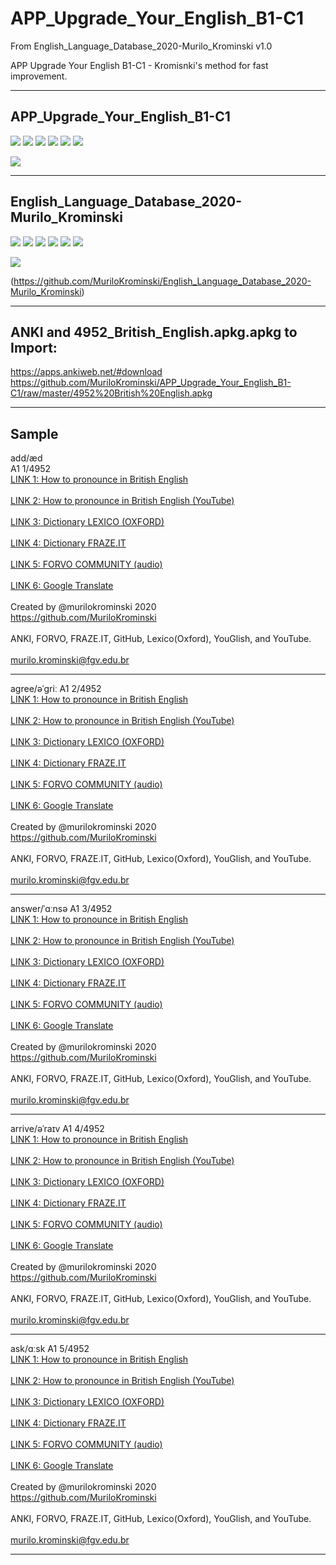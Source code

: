 # APP_Upgrade_Your_English_B1-C1 
From English_Language_Database_2020-Murilo_Krominski v1.0

APP Upgrade Your English B1-C1 - Kromisnki's method for fast improvement.<hr>

## APP_Upgrade_Your_English_B1-C1
<a href="https://github.com/MuriloKrominski/APP_Upgrade_Your_English_B1-C1"><img src="https://img.shields.io/github/followers/MuriloKrominski?style=social"></a>
<a href="https://github.com/MuriloKrominski/APP_Upgrade_Your_English_B1-C1"><img src="https://img.shields.io/github/forks/MuriloKrominski/APP_Upgrade_Your_English_B1-C1?style=social"></a>
<a href="https://github.com/MuriloKrominski/APP_Upgrade_Your_English_B1-C1"><img src="https://img.shields.io/github/stars/MuriloKrominski/APP_Upgrade_Your_English_B1-C1?style=social"></a>
<a href="https://github.com/MuriloKrominski/APP_Upgrade_Your_English_B1-C1"><img src="https://img.shields.io/github/watchers/MuriloKrominski/APP_Upgrade_Your_English_B1-C1?style=social"></a>
<a href="https://github.com/MuriloKrominski/APP_Upgrade_Your_English_B1-C1"><img src="https://img.shields.io/github/last-commit/MuriloKrominski/APP_Upgrade_Your_English_B1-C1"></a>
<a href="https://github.com/MuriloKrominski/APP_Upgrade_Your_English_B1-C1"><img src="https://img.shields.io/github/repo-size/MuriloKrominski/APP_Upgrade_Your_English_B1-C1"></a>

<a href="https://github.com/MuriloKrominski/APP_Upgrade_Your_English_B1-C1"><img src="https://img.shields.io/github/release-date/MuriloKrominski/APP_Upgrade_Your_English_B1-C1"></a><hr>

## English_Language_Database_2020-Murilo_Krominski
<a href="https://github.com/MuriloKrominski/English_Language_Database_2020-Murilo_Krominski"><img src="https://img.shields.io/github/followers/MuriloKrominski?style=social"></a>
<a href="https://github.com/MuriloKrominski/English_Language_Database_2020-Murilo_Krominski"><img src="https://img.shields.io/github/forks/MuriloKrominski/English_Language_Database_2020-Murilo_Krominski?style=social"></a>
<a href="https://github.com/MuriloKrominski/English_Language_Database_2020-Murilo_Krominski"><img src="https://img.shields.io/github/stars/MuriloKrominski/English_Language_Database_2020-Murilo_Krominski?style=social"></a>
<a href="https://github.com/MuriloKrominski/English_Language_Database_2020-Murilo_Krominski"><img src="https://img.shields.io/github/watchers/MuriloKrominski/English_Language_Database_2020-Murilo_Krominski?style=social"></a>
<a href="https://github.com/MuriloKrominski/English_Language_Database_2020-Murilo_Krominski"><img src="https://img.shields.io/github/last-commit/MuriloKrominski/English_Language_Database_2020-Murilo_Krominski"></a>
<a href="https://github.com/MuriloKrominski/English_Language_Database_2020-Murilo_Krominski"><img src="https://img.shields.io/github/repo-size/MuriloKrominski/English_Language_Database_2020-Murilo_Krominski"></a>

<a href="https://github.com/MuriloKrominski/English_Language_Database_2020-Murilo_Krominski"><img src="https://img.shields.io/github/release-date/MuriloKrominski/English_Language_Database_2020-Murilo_Krominski"></a>

(https://github.com/MuriloKrominski/English_Language_Database_2020-Murilo_Krominski)<hr>

## ANKI and 4952_British_English.apkg.apkg to Import:<br>
https://apps.ankiweb.net/#download<br>
https://github.com/MuriloKrominski/APP_Upgrade_Your_English_B1-C1/raw/master/4952%20British%20English.apkg<br><hr>

## Sample
add/æd<br>	A1 1/4952<br>	<a href="https://pt.youglish.com/pronounce/add/english/uk?">LINK 1: How to pronounce in British English</a><br>	<br><a href="https://www.youtube.com/results?search_query=Pronounce+add+in+British+English">LINK 2: How to pronounce in British English (YouTube)</a><br>	<br><a href="https://www.lexico.com/en/definition/add">LINK 3: Dictionary LEXICO (OXFORD)</a><br>	<br><a href="https://fraze.it/n_search.jsp?l=0&q=add">LINK 4: Dictionary FRAZE.IT</a><br>	<br><a href="https://pt.forvo.com/search/add/en_uk/">LINK 5: FORVO COMMUNITY (audio)</a><br>	<br><a href="https://translate.google.co.uk/#view=home&op=translate&sl=en&tl=pt&text=add">LINK 6: Google Translate</a><br>	<br>Created by @murilokrominski 2020<br>https://github.com/MuriloKrominski<br><br>ANKI, FORVO, FRAZE.IT, GitHub, Lexico(Oxford), YouGlish, and YouTube.<br><br><a href="mailto:murilo.krominski@fgv.edu.br"><font color="#000000"> murilo.krominski@fgv.edu.br </font></a><hr>
agree/əˈgriː	A1 2/4952<br>	<a href="https://pt.youglish.com/pronounce/agree/english/uk?">LINK 1: How to pronounce in British English</a><br>	<br><a href="https://www.youtube.com/results?search_query=Pronounce+agree+in+British+English">LINK 2: How to pronounce in British English (YouTube)</a><br>	<br><a href="https://www.lexico.com/en/definition/agree">LINK 3: Dictionary LEXICO (OXFORD)</a><br>	<br><a href="https://fraze.it/n_search.jsp?l=0&q=agree">LINK 4: Dictionary FRAZE.IT</a><br>	<br><a href="https://pt.forvo.com/search/agree/en_uk/">LINK 5: FORVO COMMUNITY (audio)</a><br>	<br><a href="https://translate.google.co.uk/#view=home&op=translate&sl=en&tl=pt&text=agree">LINK 6: Google Translate</a><br>	<br>Created by @murilokrominski 2020<br>https://github.com/MuriloKrominski<br><br>ANKI, FORVO, FRAZE.IT, GitHub, Lexico(Oxford), YouGlish, and YouTube.<br><br><a href="mailto:murilo.krominski@fgv.edu.br"><font color="#000000"> murilo.krominski@fgv.edu.br </font></a><hr>
answer/ˈɑːnsə	A1 3/4952<br>	<a href="https://pt.youglish.com/pronounce/answer/english/uk?">LINK 1: How to pronounce in British English</a><br>	<br><a href="https://www.youtube.com/results?search_query=Pronounce+answer+in+British+English">LINK 2: How to pronounce in British English (YouTube)</a><br>	<br><a href="https://www.lexico.com/en/definition/answer">LINK 3: Dictionary LEXICO (OXFORD)</a><br>	<br><a href="https://fraze.it/n_search.jsp?l=0&q=answer">LINK 4: Dictionary FRAZE.IT</a><br>	<br><a href="https://pt.forvo.com/search/answer/en_uk/">LINK 5: FORVO COMMUNITY (audio)</a><br>	<br><a href="https://translate.google.co.uk/#view=home&op=translate&sl=en&tl=pt&text=answer">LINK 6: Google Translate</a><br>	<br>Created by @murilokrominski 2020<br>https://github.com/MuriloKrominski<br><br>ANKI, FORVO, FRAZE.IT, GitHub, Lexico(Oxford), YouGlish, and YouTube.<br><br><a href="mailto:murilo.krominski@fgv.edu.br"><font color="#000000"> murilo.krominski@fgv.edu.br </font></a><hr>
arrive/əˈraɪv	A1 4/4952<br>	<a href="https://pt.youglish.com/pronounce/arrive/english/uk?">LINK 1: How to pronounce in British English</a><br>	<br><a href="https://www.youtube.com/results?search_query=Pronounce+arrive+in+British+English">LINK 2: How to pronounce in British English (YouTube)</a><br>	<br><a href="https://www.lexico.com/en/definition/arrive">LINK 3: Dictionary LEXICO (OXFORD)</a><br>	<br><a href="https://fraze.it/n_search.jsp?l=0&q=arrive">LINK 4: Dictionary FRAZE.IT</a><br>	<br><a href="https://pt.forvo.com/search/arrive/en_uk/">LINK 5: FORVO COMMUNITY (audio)</a><br>	<br><a href="https://translate.google.co.uk/#view=home&op=translate&sl=en&tl=pt&text=arrive">LINK 6: Google Translate</a><br>	<br>Created by @murilokrominski 2020<br>https://github.com/MuriloKrominski<br><br>ANKI, FORVO, FRAZE.IT, GitHub, Lexico(Oxford), YouGlish, and YouTube.<br><br><a href="mailto:murilo.krominski@fgv.edu.br"><font color="#000000"> murilo.krominski@fgv.edu.br </font></a><hr>
ask/ɑːsk	A1 5/4952<br>	<a href="https://pt.youglish.com/pronounce/ask/english/uk?">LINK 1: How to pronounce in British English</a><br>	<br><a href="https://www.youtube.com/results?search_query=Pronounce+ask+in+British+English">LINK 2: How to pronounce in British English (YouTube)</a><br>	<br><a href="https://www.lexico.com/en/definition/ask">LINK 3: Dictionary LEXICO (OXFORD)</a><br>	<br><a href="https://fraze.it/n_search.jsp?l=0&q=ask">LINK 4: Dictionary FRAZE.IT</a><br>	<br><a href="https://pt.forvo.com/search/ask/en_uk/">LINK 5: FORVO COMMUNITY (audio)</a><br>	<br><a href="https://translate.google.co.uk/#view=home&op=translate&sl=en&tl=pt&text=ask">LINK 6: Google Translate</a><br>	<br>Created by @murilokrominski 2020<br>https://github.com/MuriloKrominski<br><br>ANKI, FORVO, FRAZE.IT, GitHub, Lexico(Oxford), YouGlish, and YouTube.<br><br><a href="mailto:murilo.krominski@fgv.edu.br"><font color="#000000"> murilo.krominski@fgv.edu.br </font></a><hr>
